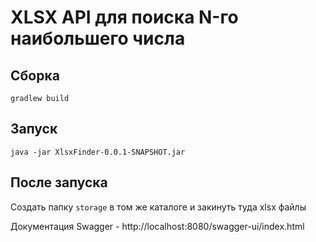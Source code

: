 # XLSX API для поиска N-го наибольшего числа

## Сборка
`gradlew build`

## Запуск
`java -jar XlsxFinder-0.0.1-SNAPSHOT.jar`

## После запуска
Создать папку `storage` в том же каталоге и закинуть туда xlsx файлы

Документация Swagger - http://localhost:8080/swagger-ui/index.html